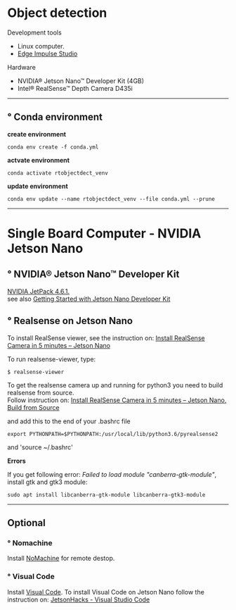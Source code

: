 # Object detection 

Development tools
- Linux computer.
- [Edge Impulse Studio](https://www.edgeimpulse.com/)

Hardware
- NVIDIA® Jetson Nano™ Developer Kit (4GB)
- Intel® RealSense™ Depth Camera D435i

---

## ° Conda environment

**create environment**
```
conda env create -f conda.yml
```

**actvate environment**
```
conda activate rtobjectdect_venv
```

**update environment**
```
conda env update --name rtobjectdect_venv --file conda.yml --prune
```
---

# Single Board Computer - NVIDIA Jetson Nano

## ° NVIDIA® Jetson Nano™ Developer Kit 

[NVIDIA JetPack 4.6.1.](https://developer.nvidia.com/embedded/jetpack-sdk-461)<br>
see also [Getting Started with Jetson Nano Developer Kit](https://developer.nvidia.com/embedded/learn/get-started-jetson-nano-devkit)

## ° Realsense on Jetson Nano

To install RealSense viewer, see the instruction on: [Install RealSense Camera in 5 minutes – Jetson Nano](https://jetsonhacks.com/2019/12/22/install-realsense-camera-in-5-minutes-jetson-nano/)

To run realsense-viewer, type: 

```
$ realsense-viewer
```

To get the realsense camera up and running for python3 you need to build realsense from source.<br> 
Follow instruction on: [Install RealSense Camera in 5 minutes – Jetson Nano, Build from Source](https://jetsonhacks.com/2019/12/22/install-realsense-camera-in-5-minutes-jetson-nano/)

and add this to the end of your .bashrc file 
```
export PYTHONPATH=$PYTHONPATH:/usr/local/lib/python3.6/pyrealsense2
```

and 'source ~/.bashrc'

**Errors**

If you get following error: *Failed to load module "canberra-gtk-module"*, install gtk and gtk3 module:

```
sudo apt install libcanberra-gtk-module libcanberra-gtk3-module
```

---
## Optional
### ° Nomachine

Install [NoMachine](https://www.nomachine.com/) for remote destop. 

### ° Visual Code

Install [Visual Code](https://code.visualstudio.com/). To install Visual Code on Jetson Nano follow the instruction on: [JetsonHacks - Visual Studio Code](https://jetsonhacks.com/2020/11/28/visual-studio-code/)
